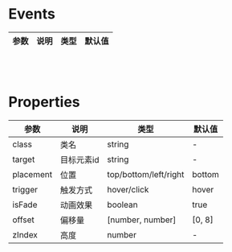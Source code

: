 # Events

| 参数 | 说明 | 类型 | 默认值 |
|------|------|------|------|

<br>
<br>

# Properties

| 参数 | 说明 | 类型 | 默认值 |
|------|------|------|------|
| class | 类名 | string | - |
| target | 目标元素id | string | - |
| placement | 位置 | top/bottom/left/right | bottom |
| trigger | 触发方式 | hover/click | hover |
| isFade | 动画效果 | boolean | true |
| offset | 偏移量 | [number, number] | [0, 8] |
| zIndex | 高度 | number | - |

